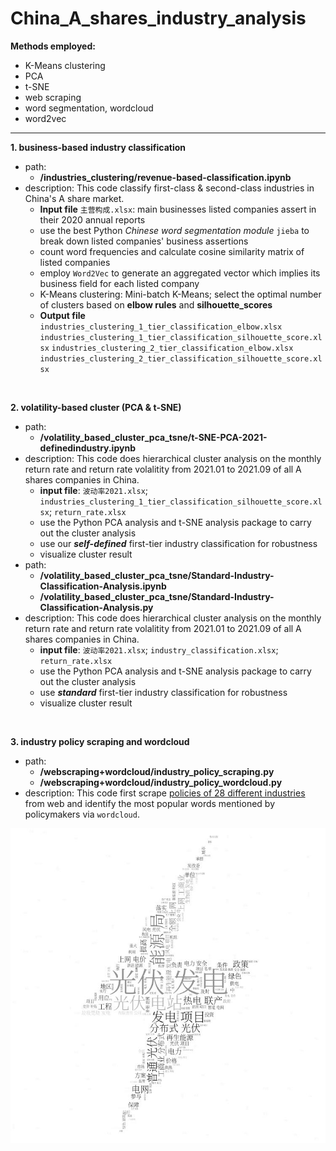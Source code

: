 # China_A_shares_industry_analysis
**Methods employed:**
- K-Means clustering
- PCA
- t-SNE
- web scraping
- word segmentation, wordcloud
- word2vec
---

**1. business-based industry classification**
- path: 
  - **/industries_clustering/revenue-based-classification.ipynb**
- description: This code classify first-class & second-class industries in China's A share market.
  - **Input file** `主营构成.xlsx`: main businesses listed companies assert in their 2020 annual reports
  - use the best Python *Chinese word segmentation module* `jieba` to break down listed companies' business assertions
  - count word frequencies and calculate cosine similarity matrix of listed companies
  - employ `Word2Vec` to generate an aggregated vector which implies its business field for each listed company
  - K-Means clustering: Mini-batch K-Means; select the optimal number of clusters based on **elbow rules** and **silhouette_scores**
  - **Output file**
  `industries_clustering_1_tier_classification_elbow.xlsx`
  `industries_clustering_1_tier_classification_silhouette_score.xlsx`
  `industries_clustering_2_tier_classification_elbow.xlsx`
  `industries_clustering_2_tier_classification_silhouette_score.xlsx`

<br>

**2. volatility-based cluster (PCA & t-SNE)**
- path:
  - **/volatility_based_cluster_pca_tsne/t-SNE-PCA-2021-definedindustry.ipynb**
- description: This code does hierarchical cluster analysis on the monthly return rate and return rate volalitity from 2021.01 to 2021.09 of all A shares companies in China.
  - **input file**: `波动率2021.xlsx`; `industries_clustering_1_tier_classification_silhouette_score.xlsx`; `return_rate.xlsx`
  - use the Python PCA analysis and t-SNE analysis package to carry out the cluster analysis
  - use our ***self-defined*** first-tier industry classification for robustness
  - visualize cluster result 
- path:
  - **/volatility_based_cluster_pca_tsne/Standard-Industry-Classification-Analysis.ipynb**
  - **/volatility_based_cluster_pca_tsne/Standard-Industry-Classification-Analysis.py**
- description: This code does hierarchical cluster analysis on the monthly return rate and return rate volalitity from 2021.01 to 2021.09 of all A shares companies in China.
  - **input file**: `波动率2021.xlsx`; `industry_classification.xlsx`; `return_rate.xlsx`
  - use the Python PCA analysis and t-SNE analysis package to carry out the cluster analysis
  - use ***standard*** first-tier industry classification for robustness
  - visualize cluster result 

<br>

**3. industry policy scraping and wordcloud**
- path: 
  - **/webscraping+wordcloud/industry_policy_scraping.py**
  - **/webscraping+wordcloud/industry_policy_wordcloud.py**
- description: This code first scrape <a href='http://zhengce.chinabaogao.com/'>policies of 28 different industries</a> from web and identify the most popular words mentioned by policymakers via `wordcloud`. 


![sample wordcloud](/webscraping+wordcloud/imgs/wc/电力.jpg)
